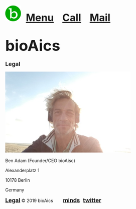 <a href="https://bioaics.github.io"><img src="/bioAics-Logo-50.png" ></a>&nbsp;&nbsp;&nbsp;&nbsp;<strong><font size="6"><a href="https://bioaics.github.io/menu">Menu</a></font></strong>&nbsp;&nbsp;&nbsp;&nbsp;&nbsp;&nbsp;
<strong><font size="6"><a href="tel:+31685842325">Call</a></font></strong>&nbsp;&nbsp;&nbsp;&nbsp;&nbsp;&nbsp;
<strong><font size="6"><a href="mailto:bioaics.x@gmail.com">Mail</a></font></strong>

# <strong><font size="7">bioAics</font></strong>
<p><strong><font size="4">Legal</font></strong></P>
<img src="/Ben Adam w400.jpg" >
<p>Ben Adam (Founder/CEO bioAisc)</P>
<p>Alexanderplatz 1</P>
<p>10178 Berlin</P>
<p>Germany</P>

<strong><font size="4"><a href="https://bioaics.github.io/legal">Legal</a></font></strong> © 2019 bioAics &nbsp;&nbsp;&nbsp;&nbsp;&nbsp;&nbsp;&nbsp;<strong><font size="4"><a href="https://www.minds.com/bioaics" target="_blank">minds</a></font> &nbsp; <font size="4"><a href="https://twitter.com/bioAics" target="_blank">twitter</a></font></strong>

